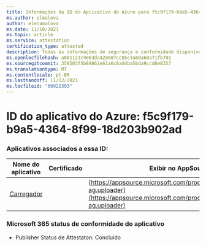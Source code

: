 ```yaml
---
title: Informações da ID do Aplicativo do Azure para f5c9f179-b9a5-4364-8f99-18d203b902ad
ms.author: elmalova
author: elenamalova
ms.date: 11/10/2021
ms.topic: article
ms.service: attestation
certification_type: attested
description: Todas as informações de segurança e conformidade disponíveis para f5c9f179-b9a5-4364-8f99-18d203b902ad.
ms.openlocfilehash: a001123c9003da428607cc85c3a60a60a71fb781
ms.sourcegitcommit: 358503f5b89862e61a6c8ad4ba5bda9ccd8e8357
ms.translationtype: MT
ms.contentlocale: pt-BR
ms.lasthandoff: 11/12/2021
ms.locfileid: "60922303"
---
```

# <a name="azure-app-id-f5c9f179-b9a5-4364-8f99-18d203b902ad"></a>ID do aplicativo do Azure: f5c9f179-b9a5-4364-8f99-18d203b902ad


### <a name="apps-associated-with-this-id"></a>Aplicativos associados a essa ID:
| **Nome do aplicativo** | **Certificado** | **Exibir no AppSource** |
|--------------|---------------|-----------------------|
| [Carregador](https://docs.microsoft.com/microsoft-365-app-certification/forward/officeatwork-ag.uploader) |  | [https://appsource.microsoft.com/product/office/officeatwork-ag.uploader](https://appsource.microsoft.com/product/office/officeatwork-ag.uploader) |

### <a name="microsoft-365-app-compliance-status"></a>Microsoft 365 status de conformidade do aplicativo
- Publisher Status de Attestaton: Concluído
